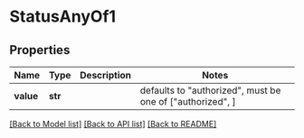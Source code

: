 # StatusAnyOf1


## Properties
Name | Type | Description | Notes
------------ | ------------- | ------------- | -------------
**value** | **str** |  | defaults to "authorized",  must be one of ["authorized", ]

[[Back to Model list]](../README.md#documentation-for-models) [[Back to API list]](../README.md#documentation-for-api-endpoints) [[Back to README]](../README.md)


